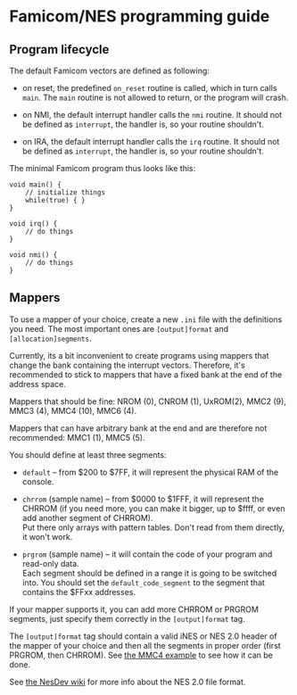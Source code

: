 # Famicom/NES programming guide

## Program lifecycle

The default Famicom vectors are defined as following:

* on reset, the predefined `on_reset` routine is called, which in turn calls `main`.
The `main` routine is not allowed to return, or the program will crash.

* on NMI, the default interrupt handler calls the `nmi` routine.
It should not be defined as `interrupt`, the handler is, so your routine shouldn't.

* on IRA, the default interrupt handler calls the `irq` routine.
It should not be defined as `interrupt`, the handler is, so your routine shouldn't.

The minimal Famicom program thus looks like this:

    void main() {
        // initialize things
        while(true) { }
    }
    
    void irq() {
        // do things
    }
    
    void nmi() {
        // do things
    }

## Mappers

To use a mapper of your choice, create a new `.ini` file with the definitions you need.
The most important ones are `[output]format` and `[allocation]segments`.

Currently, its a bit inconvenient to create programs using mappers that change the bank containing the interrupt vectors.
Therefore, it's recommended to stick to mappers that have a fixed bank at the end of the address space.

Mappers that should be fine: NROM (0), CNROM (1), UxROM(2), MMC2 (9), MMC3 (4), MMC4 (10), MMC6 (4).

Mappers that can have arbitrary bank at the end and are therefore not recommended: MMC1 (1), MMC5 (5).

You should define at least three segments:

* `default` – from $200 to $7FF, it will represent the physical RAM of the console.

* `chrrom` (sample name) – from $0000 to $1FFF, it will represent the CHRROM
(if you need more, you can make it bigger, up to $ffff, or even add another segment of CHRROM).  
Put there only arrays with pattern tables. Don't read from them directly, it won't work.

* `prgrom` (sample name) – it will contain the code of your program and read-only data.  
Each segment should be defined in a range it is going to be switched into.
You should set  the `default_code_segment` to the segment that contains the $FFxx addresses.

If your mapper supports it, you can add more CHRROM or PRGROM segments,
just specify them correctly in the `[output]format` tag.

The `[output]format` tag should contain a valid iNES or NES 2.0 header of the mapper of your choice
and then all the segments in proper order (first PRGROM, then CHRROM).
See [the MMC4 example](../../include/nes_mmc4.ini) to see how it can be done.

See [the NesDev wiki](https://wiki.nesdev.com/w/index.php/NES_2.0) for more info about the NES 2.0 file format.



